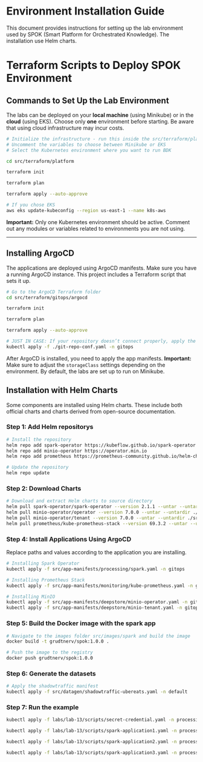 # Environment Installation Guide

This document provides instructions for setting up the lab environment used by SPOK (Smart Platform for Orchestrated Knowledge). The installation use Helm charts.



# Terraform Scripts to Deploy SPOK Environment

## Commands to Set Up the Lab Environment



The labs can be deployed on your **local machine** (using Minikube) or in the **cloud** (using EKS). Choose only **one** environment before starting. Be aware that using cloud infrastructure may incur costs.

```sh
# Initialize the infrastructure - run this inside the src/terraform/platform folder
# Uncomment the variables to choose between Minikube or EKS
# Select the Kubernetes environment where you want to run BDK

cd src/terraform/platform

terraform init

terraform plan

terraform apply --auto-approve

# If you chose EKS
aws eks update-kubeconfig --region us-east-1 --name k8s-aws
```

**Important:** Only one Kubernetes environment should be active. Comment out any modules or variables related to environments you are not using.

---



## Installing ArgoCD

The applications are deployed using ArgoCD manifests. Make sure you have a running ArgoCD instance. This project includes a Terraform script that sets it up.

```sh
# Go to the ArgoCD Terraform folder
cd src/terraform/gitops/argocd

terraform init

terraform plan

terraform apply --auto-approve

# JUST IN CASE: If your repository doesn’t connect properly, apply the config manually
kubectl apply -f ./git-repo-conf.yaml -n gitops
```

After ArgoCD is installed, you need to apply the app manifests.
**Important:** Make sure to adjust the `storageClass` settings depending on the environment. By default, the labs are set up to run on Minikube.



## Installation with Helm Charts

Some components are installed using Helm charts. These include both official charts and charts derived from open-source documentation.

### Step 1: Add Helm repositorys

```sh
# Install the repository
helm repo add spark-operator https://kubeflow.github.io/spark-operator
helm repo add minio-operator https://operator.min.io
helm repo add prometheus https://prometheus-community.github.io/helm-charts

# Update the repository
helm repo update
```

### Step 2: Download Charts

```sh
# Download and extract Helm charts to source directory
helm pull spark-operator/spark-operator --version 2.1.1 --untar --untardir ./src/helm-charts
helm pull minio-operator/operator --version 7.0.0 --untar --untardir ./src/helm-charts
helm pull minio-operator/tenant --version 7.0.0 --untar --untardir ./src/helm-charts
helm pull prometheus/kube-prometheus-stack --version 69.3.2 --untar --untardir ./src/helm-charts
```



### Step 4: Install Applications Using ArgoCD

Replace paths and values according to the application you are installing.

```sh
# Installing Spark Operator
kubectl apply -f src/app-manifests/processing/spark.yaml -n gitops

# Installing Prometheus Stack
kubectl apply -f src/app-manifests/monitoring/kube-prometheus.yaml -n gitops

# Installing MinIO
kubectl apply -f src/app-manifests/deepstore/minio-operator.yaml -n gitops
kubectl apply -f src/app-manifests/deepstore/minio-tenant.yaml -n gitops

```

### Step 5: Build the Docker image with the spark app

```sh
# Navigate to the images folder src/images/spark and build the image
docker build -t grudtnerv/spok:1.0.0 .

# Push the image to the registry
docker push grudtnerv/spok:1.0.0 
```


### Step 6: Generate the datasets

```sh
# Apply the shadowtraffic manifest
kubectl apply -f src/datagen/shadowtraffic-ubereats.yaml -n default
```


### Step 7: Run the example

```sh
kubectl apply -f labs/lab-13/scripts/secret-credential.yaml -n processing

kubectl apply -f labs/lab-13/scripts/spark-application1.yaml -n processing

kubectl apply -f labs/lab-13/scripts/spark-application2.yaml -n processing

kubectl apply -f labs/lab-13/scripts/spark-application3.yaml -n processing
```




